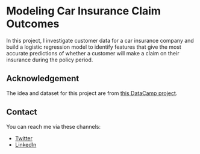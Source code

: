 # Modeling Car Insurance Claim Outcomes

In this project, I investigate customer data for a car insurance company and build a logistic regression model to identify features that give the most accurate predictions of whether a customer will make a claim on their insurance during the policy period.

## Acknowledgement

The idea and dataset for this project are from [this DataCamp project](https://app.datacamp.com/learn/projects/modeling_car_insurance_claim_outcomes/guided/Python).

## Contact

You can reach me via these channels:

- [Twitter](https://linkedin.com/in/nzubeifechukwu)
- [LinkedIn](https://linkedin.com/in/nzubeifechukwu)
